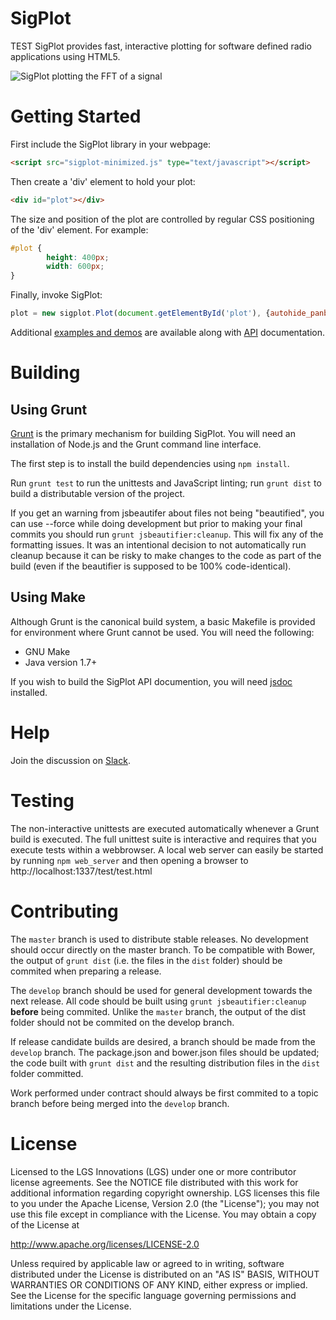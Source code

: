 SigPlot
=======
TEST
SigPlot provides fast, interactive plotting for software defined radio
applications using HTML5.

![SigPlot plotting the FFT of a signal](doc/fft-white.png)

Getting Started
=============
First include the SigPlot library in your webpage:

```html
<script src="sigplot-minimized.js" type="text/javascript"></script>
```

Then create a 'div' element to hold your plot:

```html    
<div id="plot"></div>
```

The size and position of the plot are controlled by regular CSS positioning
of the 'div' element.  For example:

```css
#plot {
        height: 400px;
        width: 600px;
}
```

Finally, invoke SigPlot:

```javascript
plot = new sigplot.Plot(document.getElementById('plot'), {autohide_panbars: true});
```

Additional [examples and demos](http://sigplot.lgsinnovations.com/) are
available along with [API](http://TODO) documentation. 

Building
=============

Using Grunt
-------------
[Grunt](http://gruntjs.com) is the primary mechanism for building SigPlot.  You
will need an installation of Node.js and the Grunt command line interface.

The first step is to install the build dependencies using `npm install`.

Run `grunt test` to run the unittests and JavaScript linting; run `grunt dist`
to build a distributable version of the project.

If you get an warning from jsbeautifer about files not being "beautified", you 
can use --force while doing development but prior to making your final commits
you should run `grunt jsbeautifier:cleanup`.  This will fix any of the formatting
issues.  It was an intentional decision to not automatically run cleanup because
it can be risky to make changes to the code as part of the build (even if the
beautifier is supposed to be 100% code-identical).

Using Make
-------------
Although Grunt is the canonical build system, a basic Makefile is provided for
environment where Grunt cannot be used.  You will need the following:

* GNU Make
* Java version 1.7+

If you wish to build the SigPlot API documention, you will need
[jsdoc](https://github.com/jsdoc3/jsdoc) installed.

Help
=============
Join the discussion on [Slack](https://join.slack.com/t/sigplot/shared_invite/enQtMjQ0NzkwMjc2NzcxLWEzZTQwMzdiYTBkMGM3N2QwZDc0OGU5MTY5MDMyN2U5NjNmNjc3MDhmZDMxMTY1MmQzNmIzZWQ2OGEzMDYzZDE).

Testing
=============

The non-interactive unittests are executed automatically whenever a Grunt build
is executed.  The full unittest suite is interactive and requires that you
execute tests within a webbrowser.  A local web server can easily be started by
running `npm web_server` and then opening a browser to
http://localhost:1337/test/test.html


Contributing
=====================
The `master` branch is used to distribute stable releases.  No development
should occur directly on the master branch.  To be compatible with Bower, the
output of `grunt dist` (i.e. the files in the `dist` folder) should be commited
when preparing a release.

The `develop` branch should be used for general development towards the next
release.  All code should be built using `grunt jsbeautifier:cleanup`
**before** being commited.  Unlike the `master` branch, the output of the dist
folder should not be commited on the develop branch.

If release candidate builds are desired, a branch should be made from the
`develop` branch.  The package.json and bower.json files should be updated; the
code built with `grunt dist` and the resulting distribution files in the `dist`
folder committed.

Work performed under contract should always be first commited to a topic branch
before being merged into the `develop` branch.

License
=====================
Licensed to the LGS Innovations (LGS) under one
or more contributor license agreements.  See the NOTICE file
distributed with this work for additional information
regarding copyright ownership.  LGS licenses this file
to you under the Apache License, Version 2.0 (the
"License"); you may not use this file except in compliance
with the License.  You may obtain a copy of the License at
 
  http://www.apache.org/licenses/LICENSE-2.0
 
Unless required by applicable law or agreed to in writing,
software distributed under the License is distributed on an
"AS IS" BASIS, WITHOUT WARRANTIES OR CONDITIONS OF ANY
KIND, either express or implied.  See the License for the
specific language governing permissions and limitations
under the License.
